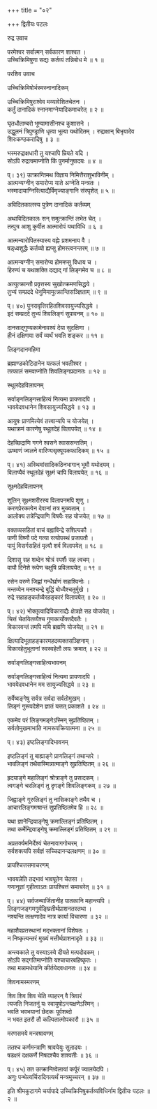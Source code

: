 +++
title = "०२"

+++
द्वितीयः पटलः  
  
रुद्र उवाच  
  
परमेश्वर सर्वात्मन् सर्वकारण शाश्वत ।  
उच्चिक्रिमिषुणा सद्यः कर्तव्यं तन्निबोध मे ॥ १ ॥  
  
परशिव उवाच  
  
उच्चिक्रिमिषोर्भस्मस्नानादिकम्  
  
उच्चिक्रिमिषुराश्वेव मय्यावेशितचेतनः ।  
कर्तुं दानादिकं स्नानमाग्नेयादिकमाचरेत् ॥ २ ॥  
  
घृतधौताम्बरो भूम्यामासीनश्च कुशासने ।  
उद्धूलनं त्रिपुण्ड्राणि धृत्वा भूत्या यथोदितम् । रुद्राक्षान् बिभृयादेव   
शिरःकण्ठकरादिषु ॥ ३ ॥  
  
भस्मरुद्राक्षधारी तु यश्चापि म्रियते यदि ।  
सोऽपि रुद्रत्वमाप्नोति किं पुनर्मानुषादयः ॥ ४ ॥  
  
प्। ३९) उत्क्रान्तिमथ विज्ञाय निमित्तैराशुभाविनीम् ।  
आत्मन्यग्नीन् समारोप्य याते अग्नेति मन्त्रतः ।  
भस्मादायाग्निरित्याद्यैर्विमृज्याङ्गानि संस्पृशेत् ॥ ५ ॥  
  
अविदितकालस्य पुत्रेण दानादिकं कर्तव्यम्  
  
अथाविदितकालः सन् समुत्क्रान्तिं लभेत चेत् ।  
तत्पुत्र आशु कुर्वीत आत्मारोपं यथाविधि ॥ ६ ॥  
  
आत्मन्यारोपितस्यास्य वह्नेः प्रशमनाय वै ।  
षड्ध्वशुद्धैः कर्तव्यो ह्यप्सु होमस्त्वनन्तरम् ॥ ७ ॥  
  
आत्मन्यग्नीन् समारोप्य होममप्सु विधाय च ।  
हिरण्यं च यथाशक्ति दद्याद् गां लिङ्गमेव च ॥ ८ ॥  
  
अत्युत्क्रान्तौ प्रवृत्तस्य सुखोत्क्रमणसिद्धये ।  
तुभ्यं सम्प्रददे धेनुमिमामुत्क्रान्तिसञ्ज्ञिताम् ॥ ९ ॥  
  
प्। ४०) पुनरावृत्तिरहितशिवसायुज्यसिद्धये ।  
इदं सम्प्रददे तुभ्यं शिवलिङ्गं सुपावनम् ॥ १० ॥  
  
दानसाद्गुण्यकामेनावश्यं देया सुदक्षिणा ।  
हीनं दक्षिणया सर्वं व्यर्थं भवति शङ्कर ॥ ११ ॥  
  
लिङ्गदानमहिमा  
  
ब्रह्माण्डकोटिदानेन यत्फलं भवतीश्वर ।  
तत्फालं समवाप्नोति शिवलिङ्गप्रदानतः ॥ १२ ॥  
  
स्थूलदेहविलापनम्  
  
सर्वाङ्गलिङ्गसाहित्यं नित्यमा प्रायणादपि ।  
भावयेदवधानेन शिवसायुज्यसिद्धये ॥ १३ ॥  
  
आयुषः प्राणमित्येवं तत्त्वान्यपि च योजयेत् ।  
यथाक्रमं कारणेषु स्थूलदेहं विलापयेत् ॥ १४ ॥  
  
देहच्छिद्राणि गगने श्वसने श्वाससन्ततिम् ।  
ऊष्माणं ज्वलने वारिण्यसृक्पूयकफादिकम् ॥ १५ ॥  
  
प्। ४१) अस्थिमांसादिकठिनभागान् भूमौ यथोदयम् ।  
विलाप्यैवं स्थूलदेहं सूक्ष्मं चापि विलापयेत् ॥ १६ ॥  
  
सूक्ष्मदेहविलापनम्  
  
शूलिन् सूक्ष्मशरीरस्य विलापनमपि शृणु ।  
करणप्रेरकत्वेन देवानां तत्र मुख्यताम् ।  
आलोक्य तत्रेन्द्रियाणि विषयैः सह योजयेत् ॥ १७ ॥  
  
वक्तव्यसहितां वाचं वह्नाविन्द्रे सशिल्पकौ ।  
पाणी विष्णौ पदे गत्या रत्योपस्थं प्रजापतौ ।  
पायुं विसर्गसहितं मृत्यौ शर्व विलापयेत् ॥ १८ ॥  
  
दिशासु सह शब्देन श्रोत्रं स्पर्शैः सह त्वचम् ।  
वायौ दिनेशे रूपेण चक्षुषि प्रविलापयेत् ॥ १९ ॥  
  
रसेन वरुणे जिह्वां गन्धैर्घ्राणं सहाश्विनोः ।  
मन्तव्येन मनश्चन्द्रे बुद्धिं बोध्यैश्चतुर्मुखे ।  
रुद्रे सहाहङ्कर्तव्यैरहङ्कारं विलापयेत् ॥ २० ॥  
  
प्। ४२) भोक्तृत्वादिविकाराद्यैः क्षेत्रज्ञे सह योजयेत् ।  
चित्तं चेतयितव्यैश्च गुणकार्योक्तदैवतैः ।  
विकारवन्तं तमपि मयि ब्रह्मणि योजयेत् ॥ २१ ॥  
  
क्षित्यादिभूताहङ्कारमहदव्यक्तसञ्ज्ञिनाम् ।  
विकारहेतुभूतानां स्वस्वहेतौ लयः क्रमात् ॥ २२ ॥  
  
सर्वाङ्गलिङ्गसाहित्यभावनम्  
  
सर्वाङ्गलिङ्गसाहित्यं नित्यमा प्रायणादपि ।  
भावयेदवधानेन मम सायुज्यसिद्धये ॥ २३ ॥  
  
सर्वेष्वङ्गेषु सर्वत्र सर्वदा सर्वतोमुखम् ।  
लिङ्गं गुरूपदेशेन ज्ञातं यत्तत् प्रकाशते ॥ २४ ॥  
  
एकमेव परं लिङ्गमङ्गेऽस्मिन् सुप्रतिष्ठितम् ।  
सर्वतोमुखमाभाति नामरूपक्रियात्मना ॥ २५ ॥  
  
प्। ४३) इष्टलिङ्गादिभावनम्  
  
इष्टलिङ्गं तु बाह्याङ्गे प्राणलिङ्गं तथान्तरे ।  
भावलिङ्गं तथैवास्मिन्नात्माङ्गे सुप्रतिष्ठितम् ॥ २६ ॥  
  
हृदयाङ्गे महालिङ्गं श्रोत्राङ्गे तु प्रसादकम् ।  
त्वगङ्गे चरलिङ्गं तु दृगङ्गे शिवलिङ्गकम् ॥ २७ ॥  
  
जिह्वाङ्गे गुरुलिङ्गं तु नासिकाङ्गे तथैव च ।  
आचारलिङ्गमश्रान्तं सुप्रतिष्ठितमेव हि ॥ २८ ॥  
  
यथा ज्ञानेन्द्रियाङ्गेषु क्रमाल्लिङ्गं प्रतिष्ठितम् ।  
तथा कर्मेन्द्रियाङ्गेषु क्रमाल्लिङ्गं प्रतिष्ठितम् ॥ २९ ॥  
  
अप्रतर्क्यमनिर्देश्यं चेतनावागगोचरम् ।  
सर्वशक्त्यपि सर्वज्ञं सच्चिदानन्दलक्षणम् ॥ ३० ॥  
  
प्रायश्चित्तसमाचरणम्  
  
भावयन्नेति तद्भावं भावपूतेन चेतसा ।  
गणानुज्ञां गृहीत्वाऽतः प्रायश्चित्तं समाचरेत् ॥ ३१ ॥  
  
प्। ४४) सर्वजन्मार्जितानीह पातकानि महान्त्यपि ।  
लिङ्गजङ्गमगुर्वङ्घ्रितीर्थप्राशनतस्तथा ।  
नश्यन्ति तत्क्षणादेव नात्र कार्या विचारणा ॥ ३२ ॥  
  
महाशैवव्रतस्थानां मद्भक्तानां विशेषतः ।  
न निष्कृत्यन्तरं मुख्यं मत्तीर्थप्राशनादृते ॥ ३३ ॥  
  
अन्त्यकाले तु यस्याऽस्ये दीयते मत्पदोदकम् ।  
सोऽपि सद्गतिमाप्नोति यश्चाचारबहिष्कृतः ।  
तथा मन्नामधेयानि कीर्तयेदवधानतः ॥ ३४ ॥  
  
शिवनामस्मरणम्  
  
शिव शिव शिव चेति व्याहरन् वै त्रिवारं  
त्यजति निजतनुं यः स्वायुषोऽन्त्यक्षणेऽस्मिन् ।  
भवति भवभयानां छेदकः पूर्वशब्दो  
न भवत इतरौ तौ कल्पितात्मोपकारौ ॥ ३५ ॥  
  
मरणसमये मन्त्रश्रावणम्  
  
ततश्च कर्णमन्त्राणि श्रावयेयुः सुतादयः ।  
षडक्षरं दक्षकर्णे निषदश्चैव शाश्वतीः ॥ ३६ ॥  
  
प्। ४५) तत उत्क्रान्तिवेलायां कर्पूरं ज्वालयेदपि ।  
अणुः पन्थेत्यर्चिरादिगत्यर्थं मन्त्रमुच्चरन् ॥ ३७ ॥  
  
इति श्रीमकुटागमे चर्यापादे उच्चिक्रिमिषुकर्तव्यविधिर्नाम द्वितीयः पटलः ॥   
२ ॥  
  
  
  
